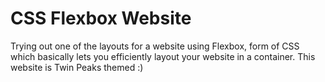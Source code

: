 # CSS Flexbox Website

Trying out one of the layouts for a website using Flexbox, form of CSS which basically lets you efficiently layout your website in a container. This website is Twin Peaks themed :) 
